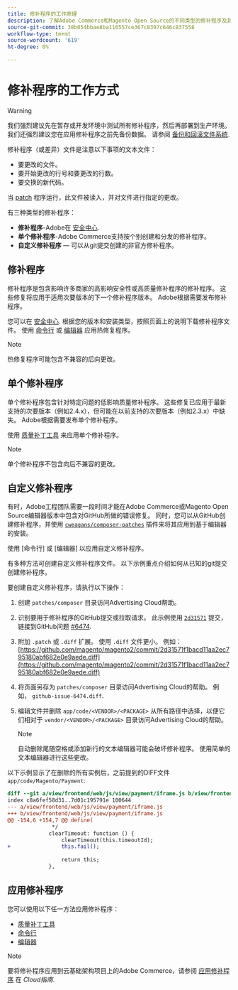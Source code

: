 ```yaml
---
title: 修补程序的工作原理
description: 了解Adobe Commerce和Magento Open Source的不同类型的修补程序及其工作方式。
source-git-commit: 38b054bbae8ba116557ce367c8397c646c837558
workflow-type: tm+mt
source-wordcount: '619'
ht-degree: 0%

---
```



# 修补程序的工作方式

>[!WARNING]
>
>我们强烈建议先在暂存或开发环境中测试所有修补程序，然后再部署到生产环境。 我们还强烈建议您在应用修补程序之前先备份数据。 请参阅 [备份和回滚文件系统](https://devdocs.magento.com/guides/v2.4/install-gde/install/cli/install-cli-backup.html).

修补程序（或差异）文件是注意以下事项的文本文件：

- 要更改的文件。
- 要开始更改的行号和要更改的行数。
- 要交换的新代码。

当 [patch](https://en.wikipedia.org/wiki/Patch_(Unix)) 程序运行，此文件被读入，并对文件进行指定的更改。

有三种类型的修补程序：

- **修补程序**-Adobe在 [安全中心](https://magento.com/security/patches).
- **单个修补程序**-Adobe Commerce支持按个别创建和分发的修补程序。
- **自定义修补程序** — 可以从git提交创建的非官方修补程序。

## 修补程序

修补程序是包含影响许多商家的高影响安全性或高质量修补程序的修补程序。 这些修复将应用于适用次要版本的下一个修补程序版本。 Adobe根据需要发布修补程序。

您可以在 [安全中心](https://magento.com/security/patches). 根据您的版本和安装类型，按照页面上的说明下载修补程序文件。 使用 [命令行](../patches/apply.md#) 或 [编辑器](../patches/apply.md) 应用热修复程序。

>[!NOTE]
>
>热修复程序可能包含不兼容的后向更改。

## 单个修补程序

单个修补程序包含针对特定问题的低影响质量修补程序。 这些修复已应用于最新支持的次要版本（例如2.4.x），但可能在以前支持的次要版本（例如2.3.x）中缺失。 Adobe根据需要发布单个修补程序。

使用 [质量补丁工具](https://devdocs.magento.com/quality-patches/tool.html) 来应用单个修补程序。

>[!NOTE]
>
>单个修补程序不包含向后不兼容的更改。

## 自定义修补程序

有时，Adobe工程团队需要一段时间才能在Adobe Commerce或Magento Open Source编辑器版本中包含对GitHub所做的错误修复。 同时，您可以从GitHub创建修补程序，并使用 [`cweagans/composer-patches`](https://github.com/cweagans/composer-patches/) 插件来将其应用到基于编辑器的安装。

使用 [命令行] 或 [编辑器] 以应用自定义修补程序。

有多种方法可创建自定义修补程序文件。 以下示例重点介绍如何从已知的git提交创建修补程序。

要创建自定义修补程序，请执行以下操作：

1. 创建 `patches/composer` 目录访问Advertising Cloud帮助。
1. 识别要用于修补程序的GitHub提交或拉取请求。 此示例使用 [`2d31571`](https://github.com/magento/magento2/commit/2d31571f1bacd11aa2ec795180abf682e0e9aede) 提交，链接到GitHub问题 [#6474](https://github.com/magento/magento2/issues/6474).
1. 附加 `.patch` 或 `.diff` 扩展。 使用 `.diff` 文件更小。 例如： [https://github.com/magento/magento2/commit/2d31571f1bacd11aa2ec795180abf682e0e9aede.diff](https://github.com/magento/magento2/commit/2d31571f1bacd11aa2ec795180abf682e0e9aede.diff)
1. 将页面另存为 `patches/composer` 目录访问Advertising Cloud的帮助。 例如， `github-issue-6474.diff`.
1. 编辑文件并删除 `app/code/<VENDOR>/<PACKAGE>` 从所有路径中选择，以便它们相对于 `vendor/<VENDOR>/<PACKAGE>` 目录访问Advertising Cloud的帮助。

   >[!NOTE]
   >
   >自动删除尾随空格或添加新行的文本编辑器可能会破坏修补程序。 使用简单的文本编辑器进行这些更改。

以下示例显示了在删除的所有实例后，之前提到的DIFF文件 `app/code/Magento/Payment`:

```diff
diff --git a/view/frontend/web/js/view/payment/iframe.js b/view/frontend/web/js/view/payment/iframe.js
index c8a6fef58d31..7d01c195791e 100644
--- a/view/frontend/web/js/view/payment/iframe.js
+++ b/view/frontend/web/js/view/payment/iframe.js
@@ -154,6 +154,7 @@ define(
              */
             clearTimeout: function () {
                 clearTimeout(this.timeoutId);
+                this.fail();
 
                 return this;
             },
```

## 应用修补程序

您可以使用以下任一方法应用修补程序：

- [质量补丁工具](https://devdocs.magento.com/quality-patches/tool.html)
- [命令行](../patches/apply.md#command-line)
- [编辑器](../patches/apply.md#composer)

>[!NOTE]
>
>要将修补程序应用到云基础架构项目上的Adobe Commerce，请参阅 [应用修补程序](https://devdocs.magento.com/cloud/project/project-patch.html) 在 _Cloud指南_.

